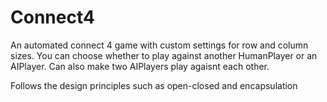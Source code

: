 # Connect4
An automated connect 4 game with custom settings for row and column sizes. You can choose whether to play against another HumanPlayer or an AIPlayer. Can also make two AIPlayers play agaisnt each other. 

Follows the design principles such as open-closed and encapsulation
